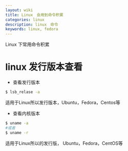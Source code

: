 ```yaml
---
layout: wiki
title: Linux　会用到命令积累
categories: linux
description: linux　命令
keywords: linux, fedora
---
```


Linux 下常用命令积累

# linux 发行版本查看

* 查看发行版本

```bash
$ lsb_relase -a
```
适用于Linux所以发行版本，Ubuntu，Fedora，Centos等

* 查看内核版本

```bash
$ uname -a
#或者
$ uname -r
```
适用于Linux所以的发行版， Ubuntu，Fedora，CentOS等